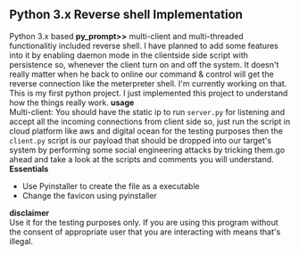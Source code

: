 ## Python 3.x Reverse shell Implementation
Python 3.x based **py_prompt>>** multi-client and multi-threaded functionalitiy included reverse shell. I have planned to add some features into it by enabling daemon mode in the 
clientside side script with persistence so, whenever the client turn on and off the system. It doesn't really matter when he back to online our command & control will get the reverse connection
like the meterpreter shell. I'm currently working on that. This is my first python project.
I just implemented this project to understand how the things really work.
**usage**<br />
Multi-client: 
You should have the static ip to run ```server.py``` for listening and accept all the incoming connections from client side so, just run the script in cloud platform like aws and 
digital ocean for the testing purposes then the ```client.py``` script is our payload that should be dropped into our target's system by performing some social 
engineering attacks by tricking them.go ahead and take a look at the scripts and comments you will understand.<br />
**Essentials**<br />
* Use Pyinstaller to create the file as a executable 
* Change the favicon using pyinstaller

**disclaimer**<br />
Use it for the testing purposes only. If you are using this program without the consent of appropriate user that you are interacting with means
that's illegal. 

